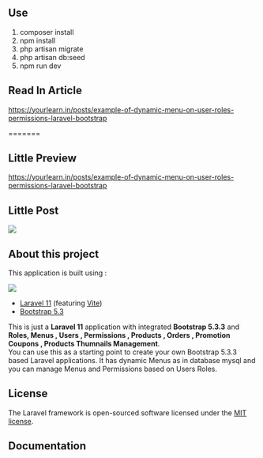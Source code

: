 ## Use

1. composer install
2. npm install
3. php artisan migrate
4. php artisan db:seed
5. npm run dev

## Read In Article

 https://yourlearn.in/posts/example-of-dynamic-menu-on-user-roles-permissions-laravel-bootstrap
 
=======
## Little Preview

https://yourlearn.in/posts/example-of-dynamic-menu-on-user-roles-permissions-laravel-bootstrap

## Little Post

<p><img src="https://yourlearn.in/dist/img/dynamic-menu-on-user-roles-permissions-laravel-bootstrap.png" /></p>

## About this project

This application is built using :

<p>
      <img src="https://yourlearn.in/dist/img/dynamic-menu-on-user-roles-permissions-laravel-bootstrap.png">
</p>

<ul>
    <li><a href="https://laravel.com/docs/11.x/releases" target="_blank">Laravel 11</a> (featuring <a href="https://vitejs.dev/" target="_blank">Vite</a>)</li>
    <li><a href="https://blog.getbootstrap.com/2024/02/20/bootstrap-5-3-3/" target="_blank">Bootstrap 5.3</a></li>
    
</ul>

This is just a <b>Laravel 11</b> application with integrated <b>Bootstrap 5.3.3</b> and <b>Roles, Menus , Users , Permissions , Products , Orders , Promotion Coupons , Products Thumnails Management</b>.<br/>
You can use this as a starting point to create your own Bootstrap 5.3.3 based Laravel applications. It has dynamic Menus as in database mysql and you can manage Menus and Permissions based on Users Roles.


## License

The Laravel framework is open-sourced software licensed under the [MIT license](https://opensource.org/licenses/MIT).


## Documentation


